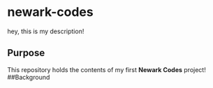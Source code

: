 # newark-codes
hey, this is my description!

## Purpose

This repository holds the contents of my first **Newark Codes** project!
##Background
